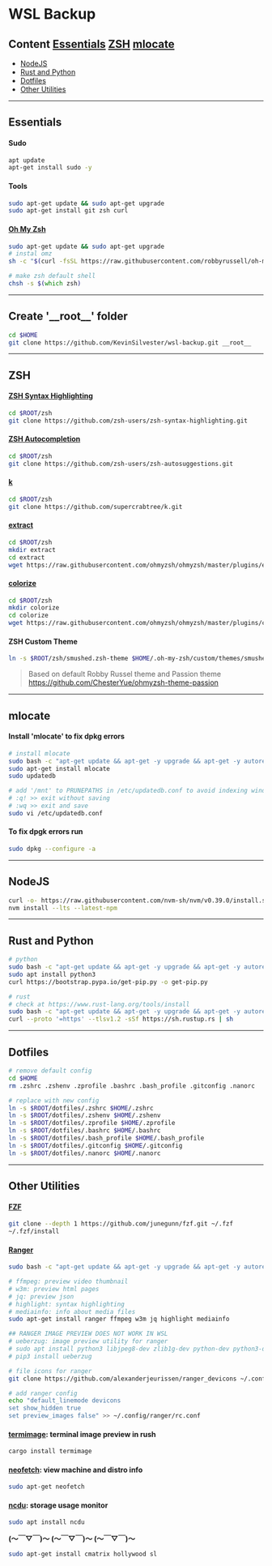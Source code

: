 # **WSL Backup**

## **Content** [Essentials](#essentials) [ZSH](#zsh) [mlocate](#mlocate)
- [NodeJS](#nodejs)
- [Rust and Python](#rust-and-python)
- [Dotfiles](#dotfiles)
- [Other Utilities](#other-utilities)

******************************************************************************************************************

## **Essentials**
#### **Sudo**
```zsh
apt update
apt-get install sudo -y
```
#### **Tools**
```zsh
sudo apt-get update && sudo apt-get upgrade
sudo apt-get install git zsh curl
```

#### **[Oh My Zsh](https://github.com/ohmyzsh/ohmyzsh)**
```zsh
sudo apt-get update && sudo apt-get upgrade
# instal omz
sh -c "$(curl -fsSL https://raw.githubusercontent.com/robbyrussell/oh-my-zsh/master/tools/install.sh)"

# make zsh default shell
chsh -s $(which zsh)
```
******************************************************************************************************************

## **Create '\_\_root\_\_' folder**
```zsh
cd $HOME
git clone https://github.com/KevinSilvester/wsl-backup.git __root__
```
******************************************************************************************************************

## **ZSH**
#### **[ZSH Syntax Highlighting](https://github.com/zsh-users/zsh-syntax-highlighting)**
```zsh
cd $ROOT/zsh
git clone https://github.com/zsh-users/zsh-syntax-highlighting.git
```

#### **[ZSH Autocompletion](https://github.com/zsh-users/zsh-autosuggestions)**
```zsh
cd $ROOT/zsh
git clone https://github.com/zsh-users/zsh-autosuggestions.git
```

#### **[k](https://github.com/supercrabtree/k)**
```zsh
cd $ROOT/zsh
git clone https://github.com/supercrabtree/k.git
```

#### **[extract](https://raw.githubusercontent.com/ohmyzsh/ohmyzsh/master/plugins/extract/extract.plugin.zsh)**
```zsh
cd $ROOT/zsh
mkdir extract
cd extract
wget https://raw.githubusercontent.com/ohmyzsh/ohmyzsh/master/plugins/extract/extract.plugin.zsh
```

#### **[colorize](https://raw.githubusercontent.com/ohmyzsh/ohmyzsh/master/plugins/colorize/colorize.plugin.zsh)**
```zsh
cd $ROOT/zsh
mkdir colorize
cd colorize
wget https://raw.githubusercontent.com/ohmyzsh/ohmyzsh/master/plugins/colorize/colorize.plugin.zsh
```

#### **ZSH Custom Theme**
```zsh
ln -s $ROOT/zsh/smushed.zsh-theme $HOME/.oh-my-zsh/custom/themes/smushed.zsh-theme
```
> Based on default Robby Russel theme and Passion theme <https://github.com/ChesterYue/ohmyzsh-theme-passion>

******************************************************************************************************************

## **mlocate**
#### **Install 'mlocate' to fix dpkg errors**
```zsh
# install mlocate
sudo bash -c "apt-get update && apt-get -y upgrade && apt-get -y autoremove && apt-get -y clean"
sudo apt-get install mlocate
sudo updatedb

# add '/mnt' to PRUNEPATHS in /etc/updatedb.conf to avoid indexing windows files when running fix
# :q! >> exit without saving
# :wq >> exit and save
sudo vi /etc/updatedb.conf

```
#### **To fix dpgk errors run**
```zsh
sudo dpkg --configure -a
```

******************************************************************************************************************
## **NodeJS**
```zsh
curl -o- https://raw.githubusercontent.com/nvm-sh/nvm/v0.39.0/install.sh | bash
nvm install --lts --latest-npm
```
******************************************************************************************************************

## **Rust and Python**
```zsh
# python
sudo bash -c "apt-get update && apt-get -y upgrade && apt-get -y autoremove && apt-get -y clean"
sudo apt install python3
curl https://bootstrap.pypa.io/get-pip.py -o get-pip.py

# rust
# check at https://www.rust-lang.org/tools/install
sudo bash -c "apt-get update && apt-get -y upgrade && apt-get -y autoremove && apt-get -y clean"
curl --proto '=https' --tlsv1.2 -sSf https://sh.rustup.rs | sh
```

******************************************************************************************************************

## **Dotfiles**
```zsh
# remove default config
cd $HOME
rm .zshrc .zshenv .zprofile .bashrc .bash_profile .gitconfig .nanorc

# replace with new config
ln -s $ROOT/dotfiles/.zshrc $HOME/.zshrc
ln -s $ROOT/dotfiles/.zshenv $HOME/.zshenv
ln -s $ROOT/dotfiles/.zprofile $HOME/.zprofile
ln -s $ROOT/dotfiles/.bashrc $HOME/.bashrc
ln -s $ROOT/dotfiles/.bash_profile $HOME/.bash_profile
ln -s $ROOT/dotfiles/.gitconfig $HOME/.gitconfig
ln -s $ROOT/dotfiles/.nanorc $HOME/.nanorc


```

******************************************************************************************************************

## **Other Utilities**
#### **[FZF](https://github.com/junegunn/fzf)**
```zsh
git clone --depth 1 https://github.com/junegunn/fzf.git ~/.fzf
~/.fzf/install
```

#### **[Ranger](https://github.com/ranger/ranger)**
```zsh
sudo bash -c "apt-get update && apt-get -y upgrade && apt-get -y autoremove && apt-get -y clean"

# ffmpeg: preview video thumbnail 
# w3m: preview html pages
# jq: preview json
# highlight: syntax highlighting
# mediainfo: info about media files
sudo apt-get install ranger ffmpeg w3m jq highlight mediainfo

## RANGER IMAGE PREVIEW DOES NOT WORK IN WSL
# ueberzug: image preview utility for ranger
# sudo apt install python3 libjpeg8-dev zlib1g-dev python-dev python3-dev libxtst-dev libx11-dev python3-distutil
# pip3 install ueberzug

# file icons for ranger
git clone https://github.com/alexanderjeurissen/ranger_devicons ~/.config/ranger/plugins/ranger_devicons

# add ranger config
echo "default_linemode devicons
set show_hidden true
set preview_images false" >> ~/.config/ranger/rc.conf
```

#### **[termimage](https://github.com/nabijaczleweli/termimage):** terminal image preview in rush
```zsh
cargo install termimage
```

#### **[neofetch](https://github.com/dylanaraps/neofetch):** view machine and distro info
```zsh
sudo apt-get neofetch
```

#### **[ncdu](https://github.com/rofl0r/ncdu):** storage usage monitor
```zsh
sudo apt install ncdu
```

**(～￣▽￣)～  (～￣▽￣)～  (～￣▽￣)～**
```zsh
sudo apt-get install cmatrix hollywood sl
```


